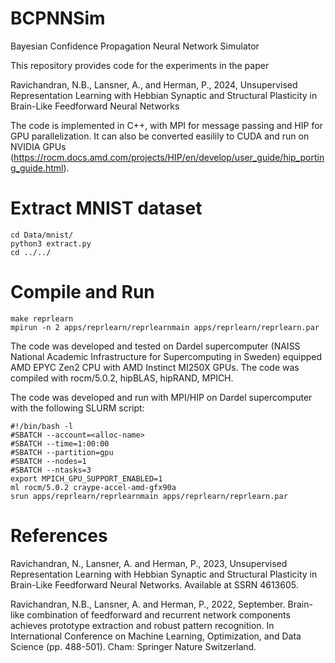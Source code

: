 # BCPNNSim

Bayesian Confidence Propagation Neural Network Simulator

This repository provides code for the experiments in the paper 

Ravichandran, N.B., Lansner, A., and Herman, P., 2024, Unsupervised Representation Learning with Hebbian Synaptic and Structural Plasticity in Brain-Like Feedforward Neural Networks

The code is implemented in C++, with MPI for message passing and HIP for GPU parallelization. It can also be converted easilily to CUDA and run on NVIDIA GPUs (https://rocm.docs.amd.com/projects/HIP/en/develop/user_guide/hip_porting_guide.html).

# Extract MNIST dataset
```
cd Data/mnist/
python3 extract.py
cd ../../
```

# Compile and Run
```
make reprlearn
mpirun -n 2 apps/reprlearn/reprlearnmain apps/reprlearn/reprlearn.par
```
The code was developed and tested on Dardel supercomputer (NAISS National Academic Infrastructure for Supercomputing in Sweden) equipped AMD EPYC Zen2 CPU with AMD Instinct MI250X GPUs. The code was compiled with rocm/5.0.2, hipBLAS, hipRAND, MPICH. 

The code was developed and run with MPI/HIP on Dardel supercomputer with the following SLURM script:

```
#!/bin/bash -l
#SBATCH --account=<alloc-name>
#SBATCH --time=1:00:00
#SBATCH --partition=gpu
#SBATCH --nodes=1
#SBATCH --ntasks=3
export MPICH_GPU_SUPPORT_ENABLED=1
ml rocm/5.0.2 craype-accel-amd-gfx90a
srun apps/reprlearn/reprlearnmain apps/reprlearn/reprlearn.par 
```

# References

Ravichandran, N., Lansner, A. and Herman, P., 2023, Unsupervised Representation Learning with Hebbian Synaptic and Structural Plasticity in Brain-Like Feedforward Neural Networks. Available at SSRN 4613605.

Ravichandran, N.B., Lansner, A. and Herman, P., 2022, September. Brain-like combination of feedforward and recurrent network components achieves prototype extraction and robust pattern recognition. In International Conference on Machine Learning, Optimization, and Data Science (pp. 488-501). Cham: Springer Nature Switzerland.
